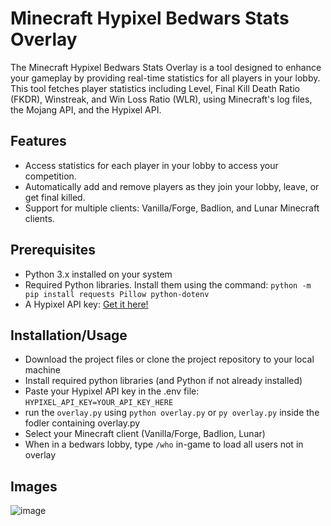# Minecraft Hypixel Bedwars Stats Overlay

The Minecraft Hypixel Bedwars Stats Overlay is a tool designed to enhance your gameplay by providing real-time statistics for all players in your lobby. This tool fetches player statistics including Level, Final Kill Death Ratio (FKDR), Winstreak, and Win Loss Ratio (WLR), using Minecraft's log files, the Mojang API, and the Hypixel API.

## Features
* Access statistics for each player in your lobby to access your competition.
* Automatically add and remove players as they join your lobby, leave, or get final killed.
* Support for multiple clients: Vanilla/Forge, Badlion, and Lunar Minecraft clients.

## Prerequisites
*  Python 3.x installed on your system
* Required Python libraries. Install them using the command: `python -m pip install requests Pillow python-dotenv`
* A Hypixel API key: [Get it here!](https://developer.hypixel.net/)

## Installation/Usage
* Download the project files or clone the project repository to your local machine 
* Install required python libraries (and Python if not already installed)
* Paste your Hypixel API key in the .env file: `HYPIXEL_API_KEY=YOUR_API_KEY_HERE`
* run the `overlay.py` using `python overlay.py` or `py overlay.py` inside the fodler containing overlay.py
* Select your Minecraft client (Vanilla/Forge, Badlion, Lunar)
* When in a bedwars lobby, type `/who` in-game to load all users not in overlay

## Images
![image](https://github.com/d-loree/minecraft-bedwars-overlay/assets/72565476/b8ec04ae-0168-45f8-9575-1559ae1867d3)



